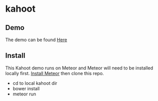 # kahoot

## Demo
The demo can be found [Here](http://kahoot-demo.meteor.com/)

## Install
This Kahoot demo runs on Meteor and Meteor will need to be installed locally first. [Install Meteor](https://www.meteor.com/install) then clone this repo.

- cd to local kahoot dir
- bower install
- meteor run
